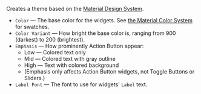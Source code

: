 Creates a theme based on the [Material Design System](https://material.io/design/).

   - `Color` — The base color for the widgets.  See [the Material Color System](https://material.io/design/color/the-color-system.html) for swatches.
   - `Color Variant` — How bright the base color is, ranging from 900 (darkest) to 200 (brightest).
   - `Emphasis` — How prominently Action Button appear:
      - Low — Colored text only
      - Mid — Colored text with gray outline
      - High — Text with colored background
      - (Emphasis only affects Action Button widgets, not Toggle Buttons or Sliders.)
   - `Label Font` — The font to use for widgets' `Label` text.
